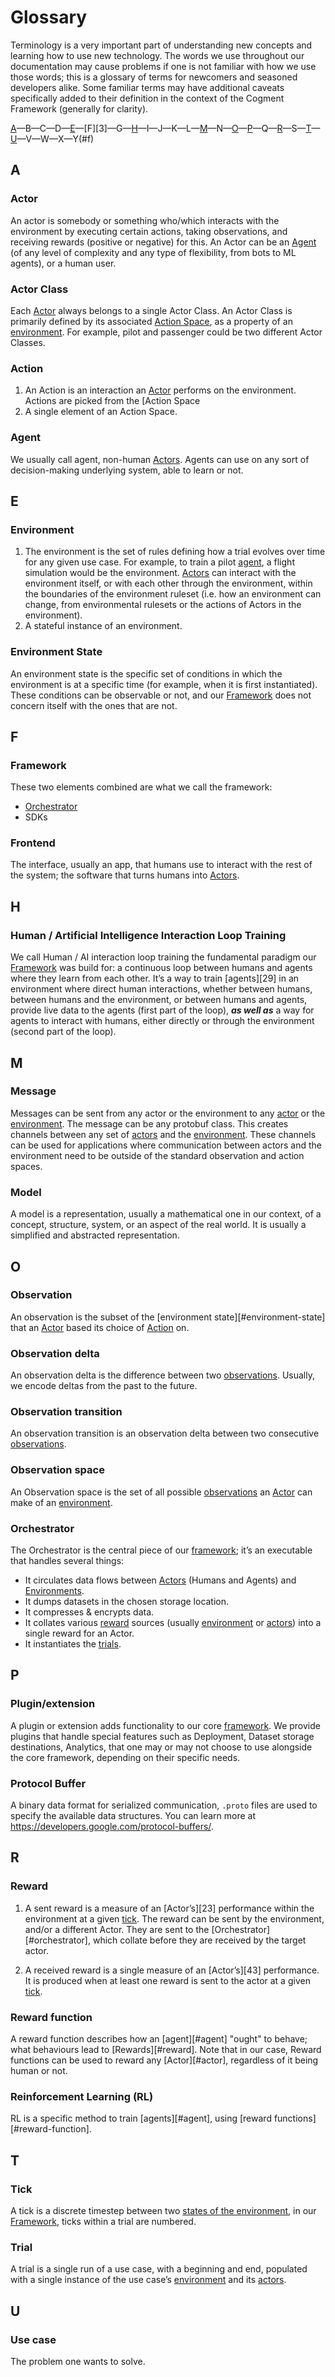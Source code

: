 # Glossary

Terminology is a very important part of understanding new concepts and learning how to use new technology. The words we use throughout our documentation may cause problems if one is not familiar with how we use those words; this is a glossary of terms for newcomers and seasoned developers alike. Some familiar terms may have additional caveats specifically added to their definition in the context of the Cogment Framework (generally for clarity).

[A](#a)—B—C—D—[E](#e)—[F][3]—G—[H](#h)—I—J—K—L—[M](#m)—N—[O](#o)—[P](#p)—Q—[R](#8)—S—[T](#t)—[U](#u)—V—W—X—Y(#f)

## A

### Actor

An actor is somebody or something who/which interacts with the environment by executing certain actions, taking observations, and receiving rewards (positive or negative) for this. An Actor can be an [Agent](#agent) (of any level of complexity and any type of flexibility, from bots to ML agents), or a human user.

### Actor Class

Each [Actor](#actor) always belongs to a single Actor Class. An Actor Class is primarily defined by its associated [Action Space](#action-space), as a property of an [environment](#environment). For example, pilot and passenger could be two different Actor Classes.

### Action

1. An Action is an interaction an [Actor](#actor) performs on the environment. Actions are picked from the [Action Space
2. A single element of an Action Space.

### Agent

We usually call agent, non-human [Actors](#actor). Agents can use on any sort of decision-making underlying system, able to learn or not.

## E

### Environment

1. The environment is the set of rules defining how a trial evolves over time for any given use case. For example, to train a pilot [agent](#agent), a flight simulation would be the environment. [Actors](#actor) can interact with the environment itself, or with each other through the environment, within the boundaries of the environment ruleset (i.e. how an environment can change, from environmental rulesets or the actions of Actors in the environment).
2. A stateful instance of an environment.

### Environment State

An environment state is the specific set of conditions in which the environment is at a specific time (for example, when it is first instantiated). These conditions can be observable or not, and our [Framework](#framework) does not concern itself with the ones that are not.

## F

### Framework

These two elements combined are what we call the framework:

- [Orchestrator](#orchestrator)
- SDKs

### Frontend

The interface, usually an app, that humans use to interact with the rest of the system; the software that turns humans into [Actors](#actor).

## H

### Human / Artificial Intelligence Interaction Loop Training

We call Human / AI interaction loop training the fundamental paradigm our [Framework](#framework) was build for: a continuous loop between humans and agents where they learn from each other. It’s a way to train [agents][29] in an environment where direct human interactions, whether between humans, between humans and the environment, or between humans and agents, provide live data to the agents (first part of the loop), _**as well as**_ a way for agents to interact with humans, either directly or through the environment (second part of the loop).

## M

### Message

Messages can be sent from any actor or the environment to any [actor](#actor) or the [environment](#environment). The message can be any protobuf class. This creates channels between any set of [actors](#actor) and the [environment](#environment). These channels can be used for applications where communication between actors and the environment need to be outside of the standard observation and action spaces.

### Model

A model is a representation, usually a mathematical one in our context, of a concept, structure, system, or an aspect of the real world. It is usually a simplified and abstracted representation.

## O

### Observation

An observation is the subset of the [environment state][#environment-state] that an [Actor](#actor) based its choice of [Action](#action) on.

### Observation delta

An observation delta is the difference between two [observations](#observation). Usually, we encode deltas from the past to the future.

### Observation transition

An observation transition is an observation delta between two consecutive [observations](#observation).

### Observation space

An Observation space is the set of all possible [observations](#observation) an [Actor](#actor) can make of an [environment](#environment).

### Orchestrator

The Orchestrator is the central piece of our [framework](#framework); it’s an executable that handles several things:

- It circulates data flows between [Actors](#actor) (Humans and Agents) and [Environments](#environment).
- It dumps datasets in the chosen storage location.
- It compresses & encrypts data.
- It collates various [reward](#reward) sources (usually [environment](#environment) or [actors](#actor)) into a single reward for an Actor.
- It instantiates the [trials](#trial).

## P

### Plugin/extension

A plugin or extension adds functionality to our core [framework](#framework).
We provide plugins that handle special features such as Deployment, Dataset storage destinations, Analytics, that one may or may not choose to use alongside the core framework, depending on their specific needs.

### Protocol Buffer

A binary data format for serialized communication, `.proto` files are used to specify the available data structures. You can learn more at <https://developers.google.com/protocol-buffers/>.

## R

### Reward

1. A sent reward is a measure of an [Actor’s][23] performance within the environment at a given [tick](#tick). The reward can be sent by the environment, and/or a different Actor. They are sent to the [Orchestrator][#orchestrator], which collate before they are received by the target actor.

2. A received reward is a single measure of an [Actor’s][43] performance. It is produced when at least one reward is sent to the actor at a given [tick](#tick).

### Reward function

A reward function describes how an [agent][#agent] "ought" to behave; what behaviours lead to [Rewards][#reward]. Note that in our case, Reward functions can be used to reward any [Actor][#actor], regardless of it being human or not.

### Reinforcement Learning (RL)

RL is a specific method to train [agents][#agent], using [reward functions][#reward-function].

## T

### Tick

A tick is a discrete timestep between two [states of the environment](#environment-state), in our [Framework](#framework), ticks within a trial are numbered.

### Trial

A trial is a single run of a use case, with a beginning and end, populated with a single instance of the use case’s [environment](#environment) and its [actors](#actor).

## U

### Use case

The problem one wants to solve.
